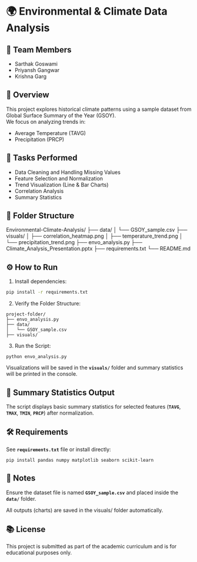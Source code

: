 # 🌍 Environmental & Climate Data Analysis

## 👥 Team Members
- Sarthak Goswami  
- Priyansh Gangwar  
- Krishna Garg

## 📌 Overview
This project explores historical climate patterns using a sample dataset from Global Surface Summary of the Year (GSOY).  
We focus on analyzing trends in:
- Average Temperature (TAVG)
- Precipitation (PRCP)

## 🧹 Tasks Performed
- Data Cleaning and Handling Missing Values
- Feature Selection and Normalization
- Trend Visualization (Line & Bar Charts)
- Correlation Analysis
- Summary Statistics

## 📁 Folder Structure
Environmental-Climate-Analysis/
├── data/
│ └── GSOY_sample.csv
├── visuals/
│ ├── correlation_heatmap.png
│ ├── temperature_trend.png
│ └── precipitation_trend.png
├── envo_analysis.py
├── Climate_Analysis_Presentation.pptx
├── requirements.txt
└── README.md


## ⚙️ How to Run
1. Install dependencies:
```bash
pip install -r requirements.txt
```

2. Verify the Folder Structure:
```
project-folder/
├── envo_analysis.py
├── data/
│   └── GSOY_sample.csv
├── visuals/
```

3. Run the Script:
```
python envo_analysis.py
```

Visualizations will be saved in the **`visuals/`** folder and summary statistics will be printed in the console.

## 🧠 Summary Statistics Output
The script displays basic summary statistics for selected features (**`TAVG`**, **`TMAX`**, **`TMIN`**, **`PRCP`**) after normalization.

## 🛠️ Requirements
See **`requirements.txt`** file or install directly:
```
pip install pandas numpy matplotlib seaborn scikit-learn
```

## 📌 Notes
Ensure the dataset file is named **`GSOY_sample.csv`** and placed inside the **`data/`** folder.

All outputs (charts) are saved in the visuals/ folder automatically.

## 📚 License
This project is submitted as part of the academic curriculum and is for educational purposes only.
